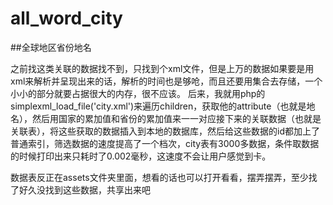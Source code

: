 # all_word_city
##全球地区省份地名

之前找这类关联的数据找不到，只找到个xml文件，但是上万的数据如果要是用xml来解析并呈现出来的话，解析的时间也是够呛，而且还要用集合去存储，一个小小的部分就要占据很大的内存，很不应该。
后来，我就用php的simplexml_load_file('city.xml')来遍历children，获取他的attribute（也就是地名），然后用国家的累加值和省份的累加值来一一对应接下来的关联数据（也就是关联表），将这些获取的数据插入到本地的数据库，然后给这些数据的id都加上了普通索引，筛选数据的速度提高了一个档次，city表有3000多数据，条件取数据的时候打印出来只耗时了0.002毫秒，这速度不会让用户感觉到卡。

数据表反正在assets文件夹里面，想看的话也可以打开看看，摆弄摆弄，至少找了好久没找到这些数据，共享出来吧





